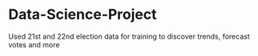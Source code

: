 # Data-Science-Project
Used 21st and 22nd election data for training to discover trends, forecast votes and more
